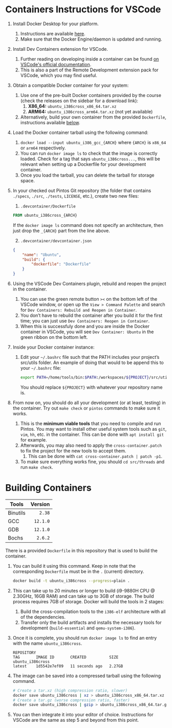 # Containers Instructions for VSCode
1. Install Docker Desktop for your platform.
   1. Instructions are available [here](https://docs.docker.com/engine/install/).
   2. Make sure that the Docker Engine/daemon is updated and running.
2. Install Dev Containers extension for VSCode.
   1. Further reading on developing inside a container can be found [on VSCode's official documentation](https://code.visualstudio.com/docs/devcontainers/containers).
   2. This is also a part of the Remote Development extension pack for VSCode, which you may find useful.
3. Obtain a compatible Docker container for your system:
   1. Use one of the pre-built Docker containers provided by the course (check the releases on the sidebar for a download link):
      1. **X86_64:** `ubuntu_i386cross_x86_64.tar.xz`
      2. **ARM64:** `ubuntu_i386cross_arm64.tar.xz` (not yet available)
   2. Alternatively, build your own container from the provided `Dockerfile`, instructions available [below](#building-containers).
4. Load the Docker container tarball using the following command:
   1. `docker load --input ubuntu_i386_gcc_{ARCH}` where `{ARCH}` is `x86_64` or `arm64` respectively.
   2. You can run `docker image ls` to check that the image is correctly loaded. Check for a tag that says `ubuntu_i386cross...`, this will be relevant when setting up a Dockerfile for your development container.
   3. Once you load the tarball, you can delete the tarball for storage space.
5. In your checked out Pintos Git repository (the folder that contains `./specs`, `./src`, `./tests`, `LICENSE`, etc.), create two new files:
   1. `.devcontainer/Dockerfile`
    ```Dockerfile
    FROM ubuntu_i386cross_{ARCH}
    ```
    If the `docker image ls` command does not specify an architecture, then just drop the `_{ARCH}` part from the line above.

   2. `.devcontainer/devcontainer.json`
    ```json
    {
        "name": "Ubuntu",
        "build": {
            "dockerfile": "Dockerfile"
        }
    }
    ```
6. Using the VSCode Dev Containers plugin, rebuild and reopen the project in the container.
   1. You can use the green remote button `><` on the bottom left of the VSCode window, or open up the `View > Command Palette` and search for `Dev Containers: Rebuild and Reopen in Container`.
   2.  You don’t have to rebuild the container after you build it for the first time; you can just use `Dev Containers: Reopen in Container`.
   3.  When this is successfuly done and you are inside the Docker container in VSCode, you will see `Dev Container: Ubuntu` in the green ribbon on the bottom left.
7.  Inside your Docker container instance:
    1.  Edit your `~/.bashrc` file such that the PATH includes your project’s src/utils folder. An example of doing that would to be append this to your `~/.bashrc` file:
        ```sh
        export PATH=/home/tools/bin:$PATH:/workspaces/${PROJECT}/src/utils
        ```
        You should replace `${PROJECT}` with whatever your repository name is.
8.  From now on, you should do all your development (or at least, testing) in the container. Try out `make check` or `pintos` commands to make sure it works.
    1.  This is the **minimum viable tools** that you need to compile and run Pintos. You may want to install other useful system tools such
        as `git`, `vim`, `hh`, etc. in the container. This can be done with `apt install git` for example.
    2.  Afterwards, you may also need to apply the `cross-container.patch` to fix the project for the new tools to accept them.
        1.  This can be done with `cat cross-container.patch | patch -p1`.
    3.  To make sure everything works fine, you should `cd src/threads` and run `make check`.

# Building Containers
| Tools    |  Version |
| -------- | -------: |
| Binutils |   `2.38` |
| GCC      | `12.1.0` |
| GDB      | `12.1.0` |
| Bochs    |  `2.6.2` |

There is a provided `Dockerfile` in this repository that is used to build the container.
1. You can build it using this command. Keep in note that the corresponding `Dockerfile` must be in the `.` (current) directory.
    ```sh
    docker build -t ubuntu_i386cross --progress=plain .
    ```
2. This can take up to 20 minutes or longer to build (i9-9880H CPU @ 2.30GHz, 16GB RAM) and can take up to 3GB of storage. The build process requires 7GB of storage. Docker will build the tools in 2 stages:
   1. Build the cross-compilation tools to the `i386-elf` architecture with all of the dependencies.
   2. Transfer only the build artifacts and installs the necessary tools for development (`build-essential` and `qemu-system-i386`).

3. Once it is complete, you should run `docker image ls` to find an entry with the name `ubuntu_i386cross`.
    ```
    REPOSITORY                                                                                TAG       IMAGE ID       CREATED          SIZE
    ubuntu_i386cross                                                                          latest    1d5542e7ef09   11 seconds ago   2.27GB
    ```
4. The image can be saved into a compressed tarball using the following command.
    ```sh
    # Create a tar.xz (high compression ratio, slower)
    docker save ubuntu_i386cross | xz > ubuntu_i386cross_x86_64.tar.xz
    # Create a tar.gz (worse compression ratio, faster)
    docker save ubuntu_i386cross | gzip > ubuntu_i386cross_x86_64.tar.gz
    ```
5. You can then integrate it into your editor of choice. Instructions for VSCode are the same as step 5 and beyond from this point.